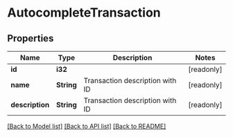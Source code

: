 # AutocompleteTransaction

## Properties

Name | Type | Description | Notes
------------ | ------------- | ------------- | -------------
**id** | **i32** |  | [readonly]
**name** | **String** | Transaction description with ID | [readonly]
**description** | **String** | Transaction description with ID | [readonly]

[[Back to Model list]](../README.md#documentation-for-models) [[Back to API list]](../README.md#documentation-for-api-endpoints) [[Back to README]](../README.md)


